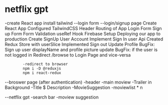 # netflix gpt

-create React app
install tailwind
  --login form 
--login/signup page
     Create React App
Configured TailwindCSS
Header
Routing of App
Login Form
Sign up Form
Form Validation
useRef Hook
Firebase Setup
Deploying our app to production
Create SignUp User Account
Implement Sign In user Api
Created Redux Store with userSlice
Implemented Sign out
Update Profile
BugFix: Sign up user displayName and profile picture update
BugFix: if the user is not logged in Redirect /browse to Login Page and vice-versa
            
            -redirect to browser 
            npm i -D @reduxjs
            npm i react-redux

--broswer page (after authentication)
            -header
            -main moview
                   -Trailer in Background
                   -Title $ Description
                    -MovieSuggestion
                          -moviewlist \* n

--netflix gpt
          -search bar
          -moview suggestion
